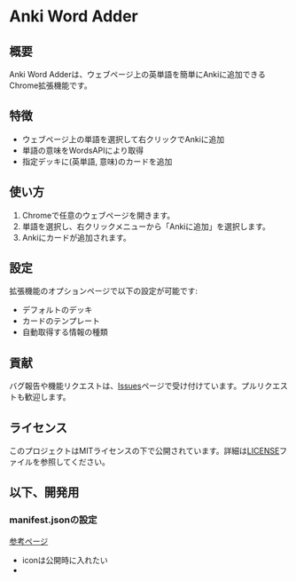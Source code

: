 # Anki Word Adder

## 概要
Anki Word Adderは、ウェブページ上の英単語を簡単にAnkiに追加できるChrome拡張機能です。

## 特徴
- ウェブページ上の単語を選択して右クリックでAnkiに追加
- 単語の意味をWordsAPIにより取得
- 指定デッキに(英単語, 意味)のカードを追加

## 使い方
1. Chromeで任意のウェブページを開きます。
2. 単語を選択し、右クリックメニューから「Ankiに追加」を選択します。
3. Ankiにカードが追加されます。

## 設定
拡張機能のオプションページで以下の設定が可能です:
- デフォルトのデッキ
- カードのテンプレート
- 自動取得する情報の種類

## 貢献
バグ報告や機能リクエストは、[Issues](https://github.com/yourusername/anki-word-adder/issues)ページで受け付けています。プルリクエストも歓迎します。

## ライセンス
このプロジェクトはMITライセンスの下で公開されています。詳細は[LICENSE](LICENSE)ファイルを参照してください。

## 以下、開発用
### manifest.jsonの設定
[参考ページ](https://qiita.com/shiro1212/items/12f0a767494a7b2ab0b3)
- iconは公開時に入れたい
- 